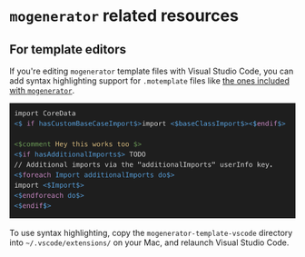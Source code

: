 # `mogenerator` related resources

## For template editors

If you're editing `mogenerator` template files with Visual Studio Code, you can add syntax highlighting support for `.motemplate` files like [the ones included with `mogenerator`](../templates).

![](mogenerator-template-vscode/sample.png)

To use syntax highlighting, copy the `mogenerator-template-vscode` directory into `~/.vscode/extensions/` on your Mac, and relaunch Visual Studio Code.
